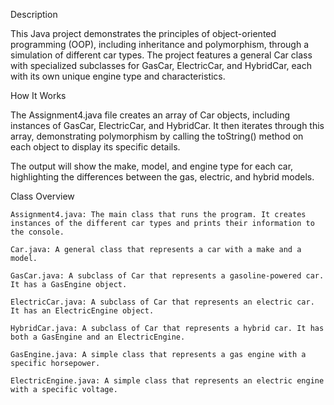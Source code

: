 Description

This Java project demonstrates the principles of object-oriented programming (OOP), including inheritance and polymorphism, through a simulation of different car types. The project features a general Car class with specialized subclasses for GasCar, ElectricCar, and HybridCar, each with its own unique engine type and characteristics.

How It Works

The Assignment4.java file creates an array of Car objects, including instances of GasCar, ElectricCar, and HybridCar. It then iterates through this array, demonstrating polymorphism by calling the toString() method on each object to display its specific details.

The output will show the make, model, and engine type for each car, highlighting the differences between the gas, electric, and hybrid models.

Class Overview

    Assignment4.java: The main class that runs the program. It creates instances of the different car types and prints their information to the console.

    Car.java: A general class that represents a car with a make and a model.

    GasCar.java: A subclass of Car that represents a gasoline-powered car. It has a GasEngine object.

    ElectricCar.java: A subclass of Car that represents an electric car. It has an ElectricEngine object.

    HybridCar.java: A subclass of Car that represents a hybrid car. It has both a GasEngine and an ElectricEngine.

    GasEngine.java: A simple class that represents a gas engine with a specific horsepower.

    ElectricEngine.java: A simple class that represents an electric engine with a specific voltage.
